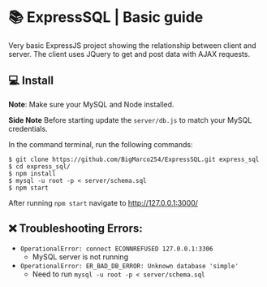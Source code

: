# 📚 ExpressSQL | Basic guide

Very basic ExpressJS project showing the relationship between client and server. The client uses JQuery to get and post data with AJAX requests.

## 💻 Install
**Note**: Make sure your MySQL and Node installed.

**Side Note** Before starting update the ```server/db.js``` to match your MySQL credentials.

In the command terminal, run the following commands:

    $ git clone https://github.com/BigMarco254/ExpressSQL.git express_sql
    $ cd express_sql/
    $ npm install
    $ mysql -u root -p < server/schema.sql
    $ npm start
After running ```npm start``` navigate to http://127.0.0.1:3000/

## ❌ Troubleshooting Errors:
* ```OperationalError: connect ECONNREFUSED 127.0.0.1:3306```
  * MySQL server is not running
* ```OperationalError: ER_BAD_DB_ERROR: Unknown database 'simple'```
  * Need to run ```mysql -u root -p < server/schema.sql```